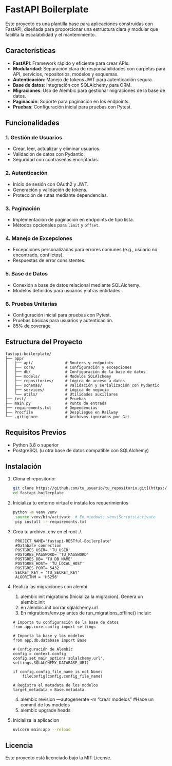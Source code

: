 # FastAPI Boilerplate

Este proyecto es una plantilla base para aplicaciones construidas con FastAPI, diseñada para proporcionar una estructura clara y modular que facilita la escalabilidad y el mantenimiento.

## Características

- **FastAPI**: Framework rápido y eficiente para crear APIs.
- **Modularidad**: Separación clara de responsabilidades con carpetas para API, servicios, repositorios, modelos y esquemas.
- **Autenticación**: Manejo de tokens JWT para autenticación segura.
- **Base de datos**: Integración con SQLAlchemy para ORM.
- **Migraciones**: Uso de Alembic para gestionar migraciones de la base de datos.
- **Paginación**: Soporte para paginación en los endpoints.
- **Pruebas**: Configuración inicial para pruebas con Pytest.

## Funcionalidades

### 1. Gestión de Usuarios
- Crear, leer, actualizar y eliminar usuarios.
- Validación de datos con Pydantic.
- Seguridad con contraseñas encriptadas.

### 2. Autenticación
- Inicio de sesión con OAuth2 y JWT.
- Generación y validación de tokens.
- Protección de rutas mediante dependencias.

### 3. Paginación
- Implementación de paginación en endpoints de tipo lista.
- Métodos opcionales para `limit` y `offset`.

### 4. Manejo de Excepciones
- Excepciones personalizadas para errores comunes (e.g., usuario no encontrado, conflictos).
- Respuestas de error consistentes.

### 5. Base de Datos
- Conexión a base de datos relacional mediante SQLAlchemy.
- Modelos definidos para usuarios y otras entidades.

### 6. Pruebas Unitarias
- Configuración inicial para pruebas con Pytest.
- Pruebas básicas para usuarios y autenticación.
- 85% de coverage

## Estructura del Proyecto

```plaintext
fastapi-boilerplate/
├── app/
│   ├── api/              # Routers y endpoints
│   ├── core/             # Configuración y excepciones
│   ├── db/               # Configuración de la base de datos
│   ├── models/           # Modelos SQLAlchemy
│   ├── repositories/     # Lógica de acceso a datos
│   ├── schemas/          # Validación y serialización con Pydantic
│   ├── services/         # Lógica de negocio
│   └── utils/            # Utilidades auxiliares
├── test/                 # Pruebas
├── main.py               # Punto de entrada
├── requirements.txt      # Dependencias
├── Procfile              # Despliegue en Railway
└── .gitignore            # Archivos ignorados por Git
```

## Requisitos Previos

- Python 3.8 o superior
- PostgreSQL (u otra base de datos compatible con SQLAlchemy)

## Instalación

1. Clona el repositorio:
   ```bash
   git clone https://github.com/tu_usuario/tu_repositorio.git](https://github.com/FabiCerchi/fastapi-boilerplate
   cd fastapi-boilerplate
   ```
2. Inicializa tu entorno virtual e instala los requerimientos
   ```bash
   python -m venv venv
    source venv/bin/activate  # En Windows: venv\Scripts\activate
    pip install -r requirements.txt
   ```
2. Crea tu archivo .env en el root ./
   ```plaintext
    PROJECT_NAME='fastapi-RESTful-Boilerplate'
    #Database connection
    POSTGRES_USER= 'TU_USER'
    POSTGRES_PASSWORD= 'TU_PASSWORD'
    POSTGRES_DB= 'TU_DB_NAME'
    POSTGRES_HOST= 'TU_LOCAL_HOST'
    POSTGRES_PORT= 5432
    SECRET_KEY = 'TU_SECRET_KEY'
    ALGORITHM = 'HS256'
   ```
3. Realiza las migraciones con alembi
    1. alembic init migrations (Inicializa la migracion). Genera un alembic.init
    2. en alembic.init borrar sqlalchemy.url
    3. En migrations/env.py antes de run_migrations_offline() incluir:
       
    ```plaintext
    # Importa tu configuración de la base de datos
    from app.core.config import settings
    
    # Importa la base y los modelos
    from app.db.database import Base
    
    # Configuración de Alembic
    config = context.config
    config.set_main_option('sqlalchemy.url', settings.SQLALCHEMY_DATABASE_URI)
    
    if config.config_file_name is not None:
        fileConfig(config.config_file_name)
    
    # Registra el metadata de los modelos
    target_metadata = Base.metadata
    ```
    
    4. alembic revision —autogenerate -m “crear modelos” #Hace un commit de los modelos
    5. alembic upgrade heads
  
4. Inicializa la aplicacion
   ```bash
   uvicorn main:app --reload
   ```

## Licencia
Este proyecto está licenciado bajo la MIT License.





